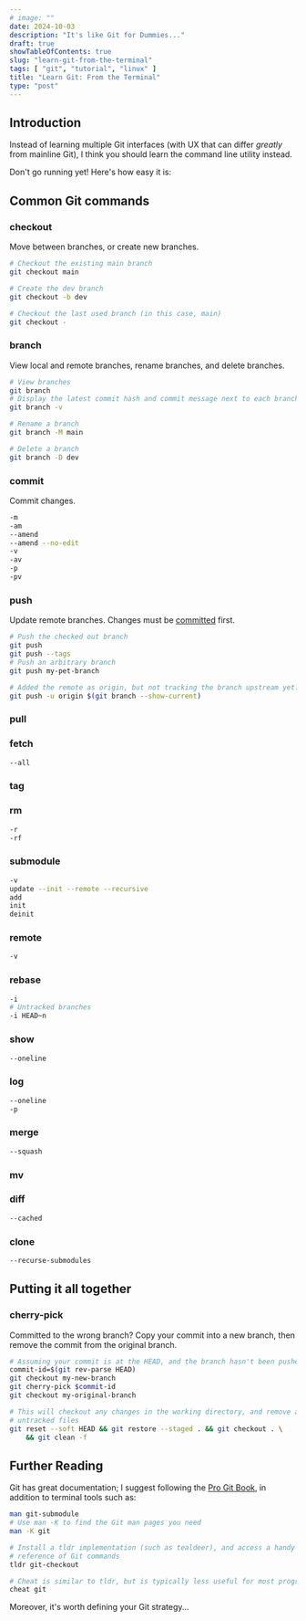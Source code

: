 ```yaml
---
# image: ""
date: 2024-10-03
description: "It's like Git for Dummies..."
draft: true
showTableOfContents: true
slug: "learn-git-from-the-terminal"
tags: [ "git", "tutorial", "linux" ]
title: "Learn Git: From the Terminal"
type: "post"
---
```


## Introduction

Instead of learning multiple Git interfaces (with UX that can differ *greatly* from mainline Git), I think you should learn the command line utility instead.

Don't go running yet! Here's how easy it is:

## Common Git commands

### checkout

Move between branches, or create new branches.

```sh
# Checkout the existing main branch
git checkout main

# Create the dev branch
git checkout -b dev

# Checkout the last used branch (in this case, main)
git checkout -
```

### branch

View local and remote branches, rename branches, and delete branches.

```sh
# View branches
git branch
# Display the latest commit hash and commit message next to each branch
git branch -v

# Rename a branch
git branch -M main

# Delete a branch
git branch -D dev
```

### commit

Commit changes.

```sh
-m
-am
--amend
--amend --no-edit
-v
-av
-p
-pv
```

### push

Update remote branches. Changes must be [committed](#commit) first.

```sh
# Push the checked out branch
git push
git push --tags
# Push an arbitrary branch
git push my-pet-branch

# Added the remote as origin, but not tracking the branch upstream yet?
git push -u origin $(git branch --show-current)
```

### pull

### fetch

```sh
--all
```

### tag

### rm

```sh
-r
-rf
```

### submodule

```sh
-v
update --init --remote --recursive
add
init
deinit
```

### remote

```sh
-v
```

### rebase

```sh
-i
# Untracked branches
-i HEAD~n
```

### show

```sh
--oneline
```

### log

```sh
--oneline
-p
```

### merge

```sh
--squash
```

### mv

### diff

```sh
--cached
```

### clone

```sh
--recurse-submodules
```

## Putting it all together

### cherry-pick

Committed to the wrong branch? Copy your commit into a new branch, then remove the commit from the original branch.

```sh
# Assuming your commit is at the HEAD, and the branch hasn't been pushed
commit-id=$(git rev-parse HEAD)
git checkout my-new-branch
git cherry-pick $commit-id
git checkout my-original-branch

# This will checkout any changes in the working directory, and remove any
# untracked files
git reset --soft HEAD && git restore --staged . && git checkout . \
    && git clean -f
```

## Further Reading

Git has great documentation; I suggest following the [Pro Git Book](https://git-scm.com/book/en/v2), in addition to terminal tools such as:

```sh
man git-submodule
# Use man -K to find the Git man pages you need
man -K git

# Install a tldr implementation (such as tealdeer), and access a handy
# reference of Git commands
tldr git-checkout

# Cheat is similar to tldr, but is typically less useful for most programs
cheat git
```

Moreover, it's worth defining your Git strategy...

<!-- Conventional commits, feature branches, atomic commits... -->

